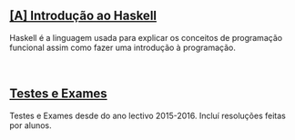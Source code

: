 

## [[A] Introdução ao Haskell](Intro.md)
Haskell é a linguagem usada para explicar os conceitos de programação funcional assim como fazer uma introdução à programação.

<br>

## [Testes e Exames](testes/README.md)
Testes e Exames desde do ano lectivo 2015-2016. Incluí resoluções feitas por alunos.
